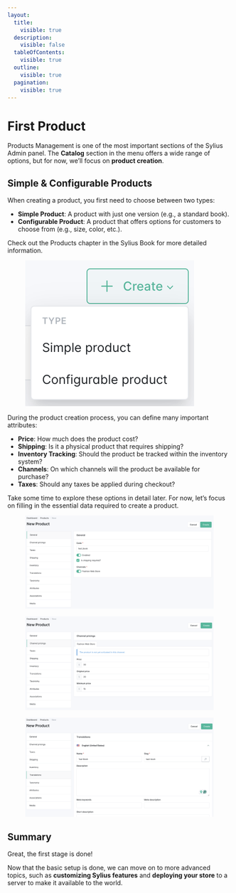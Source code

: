 ```yaml
---
layout:
  title:
    visible: true
  description:
    visible: false
  tableOfContents:
    visible: true
  outline:
    visible: true
  pagination:
    visible: true
---
```


# First Product

Products Management is one of the most important sections of the Sylius Admin panel. The **Catalog** section in the menu offers a wide range of options, but for now, we’ll focus on **product creation**.

## Simple & Configurable Products

When creating a product, you first need to choose between two types:

* **Simple Product**: A product with just one version (e.g., a standard book).
* **Configurable Product**: A product that offers options for customers to choose from (e.g., size, color, etc.).

Check out the Products chapter in the Sylius Book for more detailed information.

<figure><img src="../.gitbook/assets/product_type.png" alt=""><figcaption></figcaption></figure>

During the product creation process, you can define many important attributes:

* **Price**: How much does the product cost?
* **Shipping**: Is it a physical product that requires shipping?
* **Inventory Tracking**: Should the product be tracked within the inventory system?
* **Channels**: On which channels will the product be available for purchase?
* **Taxes**: Should any taxes be applied during checkout?

Take some time to explore these options in detail later. For now, let’s focus on filling in the essential data required to create a product.

<figure><img src="../.gitbook/assets/product_create_1.png" alt=""><figcaption></figcaption></figure>

<figure><img src="../.gitbook/assets/product_create_2.png" alt=""><figcaption></figcaption></figure>

<figure><img src="../.gitbook/assets/product_create_3.png" alt=""><figcaption></figcaption></figure>

## Summary

Great, the first stage is done!&#x20;

Now that the basic setup is done, we can move on to more advanced topics, such as **customizing Sylius features** and **deploying your store** to a server to make it available to the world.
